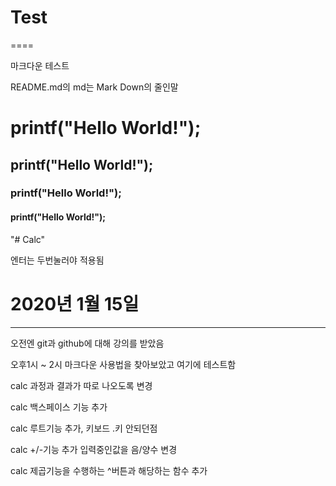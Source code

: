 # Test
====

마크다운 테스트

README.md의 md는 Mark Down의 줄인말

# printf("Hello World!");


## printf("Hello World!");


### printf("Hello World!");


#### printf("Hello World!");


"# Calc" 

엔터는 두번눌러야 적용됨

# 2020년 1월 15일
--------------
오전엔 git과 github에 대해 강의를 받았음

오후1시 ~ 2시 마크다운 사용법을 찾아보았고 여기에 테스트함

calc 과정과 결과가 따로 나오도록 변경

calc 백스페이스 기능 추가

calc 루트기능 추가, 키보드 .키 안되던점 

calc +/-기능 추가 입력중인값을 음/양수 변경 

calc 제곱기능을 수행하는 ^버튼과 해당하는 함수 추가
